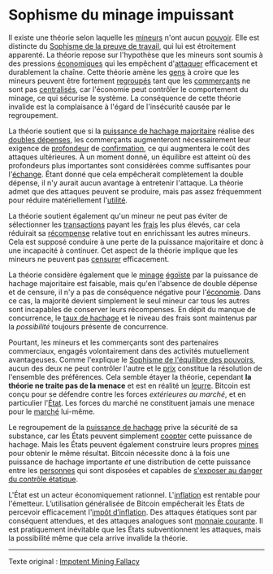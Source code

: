 Sophisme du minage impuissant
=============================

Il existe une théorie selon laquelle les [mineurs](ch101-glossary.md#mineur) n'ont aucun [pouvoir](ch101-glossary.md#pouvoir). Elle est distincte du [Sophisme de la preuve de travail](ch073-proof-of-work-fallacy.md), qui lui est étroitement apparenté. La théorie repose sur l'hypothèse que les mineurs sont soumis à des pressions [économiques](ch101-glossary.md#économie) qui les empêchent d'[attaquer](ch101-glossary.md#attaque) efficacement et durablement la chaîne. Cette théorie amène les [gens](ch101-glossary.md#personne) à croire que les mineurs peuvent être fortement [regroupés](ch101-glossary.md#regroupement) tant que les [commerçants](ch101-glossary.md#commerçant) ne sont pas [centralisés](ch101-glossary.md#centralisation), car l'économie peut contrôler le comportement du minage, ce qui sécurise le système. La conséquence de cette théorie invalide est la complaisance à l'égard de l'insécurité causée par le regroupement.

La théorie soutient que si la [puissance de hachage majoritaire](ch101-glossary.md#puissance-de-hachage-majoritaire) réalise des [doubles dépenses](ch101-glossary.md#double-dépense), les commerçants augmenteront nécessairement leur exigence de [profondeur](ch101-glossary.md#profondeur) de [confirmation](ch101-glossary.md#confirmation), ce qui augmentera le coût des attaques ultérieures. À un moment donné, un équilibre est atteint où des profondeurs plus importantes sont considérées comme suffisantes pour l'[échange](ch101-glossary.md#échange). Étant donné que cela empêcherait complètement la double dépense, il n'y aurait aucun avantage à entretenir l'attaque. La théorie admet que des attaques peuvent se produire, mais pas assez fréquemment pour réduire matériellement l'[utilité](ch101-glossary.md#utilité).

La théorie soutient également qu'un mineur ne peut pas éviter de sélectionner les [transactions](ch101-glossary.md#transaction) payant les [frais](ch101-glossary.md#frais) les plus élevés, car cela réduirait sa [récompense](ch101-glossary.md#récompense) relative tout en enrichissant les autres mineurs. Cela est supposé conduire à une perte de la puissance majoritaire et donc à une incapacité à continuer. Cet aspect de la théorie implique que les mineurs ne peuvent pas [censurer](ch101-glossary.md#censure) efficacement.

La théorie considère également que le [minage](ch101-glossary.md#mine) [égoïste](ch101-glossary.md#égoïste) par la puissance de hachage majoritaire est faisable, mais qu'en l'absence de double dépense et de censure, il n'y a pas de conséquence négative pour l'[économie](ch101-glossary.md#économie). Dans ce cas, la majorité devient simplement le seul mineur car tous les autres sont incapables de conserver leurs récompenses. En dépit du manque de concurrence, le [taux de hachage](ch101-glossary.md#taux-de-hachage) et le niveau des frais sont maintenus par la *possibilité* toujours présente de concurrence.

Pourtant, les mineurs et les commerçants sont des partenaires commerciaux, engagés volontairement dans des activités mutuellement avantageuses. Comme l'explique le [Sophisme de l'équilibre des pouvoirs](ch042-balance-of-power-fallacy.md), aucun des deux ne peut contrôler l'autre et le [prix](ch101-glossary.md#prix) constitue la résolution de l'ensemble des préférences. Cela semble étayer la théorie, cependant **la théorie ne traite pas de la menace** et est en réalité un [leurre](https://fr.wiktionary.org/wiki/leurre). Bitcoin est conçu pour se défendre contre les forces *extérieures au marché*, et en particulier l'[État](ch101-glossary.md#état). Les forces du marché ne constituent jamais une menace pour le [marché](ch101-glossary.md#marché) lui-même.

Le regroupement de la [puissance de hachage](ch101-glossary.md#puissance-de-hachage) prive la sécurité de sa substance, car les États peuvent simplement [coopter](ch101-glossary.md#cooptation) cette puissance de hachage. Mais les États peuvent également construire leurs propres [mines](ch101-glossary.md#mine) pour obtenir le même résultat. Bitcoin nécessite donc à la fois une puissance de hachage importante *et* une distribution de cette puissance entre les [personnes](ch101-glossary.md#personne) qui sont disposées et capables de [s'exposer au danger du contrôle étatique](ch016-risk-sharing-principle.md).

L'État est un acteur économiquement rationnel. L'[inflation](ch101-glossary.md#inflation) est rentable pour l'émetteur. L’utilisation généralisée de Bitcoin empêcherait les États de percevoir efficacement l'[impôt d’inflation](https://fr.wikipedia.org/wiki/Seigneuriage). Des attaques étatiques sont par conséquent attendues, et des attaques analogues sont [monnaie courante](https://fr.wikipedia.org/wiki/Contr%C3%B4le_des_changes). Il est pratiquement inévitable que les États subventionnent les attaques, mais la possibilité même que cela arrive invalide la théorie.

---

Texte original : [Impotent Mining Fallacy](https://github.com/libbitcoin/libbitcoin-system/wiki/Impotent-Mining-Fallacy)